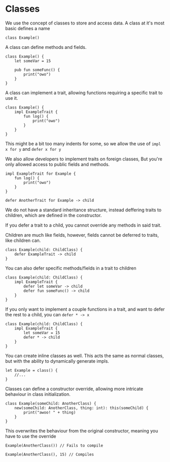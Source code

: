 # Classes

We use the concept of classes to store and access data. 
A class at it's most basic defines a name

```
class Example()
```

A class can define methods and fields.
```
class Example() {
    let someVar = 15

    pub fun someFunc() {
        print("owo")
    }
}
```

A class can implement a trait,
allowing functions requiring a specific trait to use it.

```
class Example() {
    impl ExampleTrait {
        fun log() {
            print("owo")
        }
    }
}
```

This might be a bit too many indents for some,
so we allow the use of `impl x for y` and `defer x for y`

We also allow developers to implement traits on foreign classes,
But you're only allowed access to public fields and methods.

```
impl ExampleTrait for Example {
    fun log() {
        print("owo")
    }
}

defer AnotherTrait for Example -> child
```

We do not have a standard inheritance structure,
instead deffering traits to children,
which are defined in the constructor.

If you defer a trait to a child,
you cannot override any methods in said trait.

Children are much like fields, however,
fields cannot be deferred to traits,
like children can.

```
class Example(child: ChildClass) {
    defer ExampleTrait -> child
}
```

You can also defer specific methods/fields in a trait to children

```
class Example(child: ChildClass) {
    impl ExampleTrait {
        defer let someVar -> child
        defer fun someFunc() -> child
    }
}
```

If you only want to implement a couple functions in a trait,
and want to defer the rest to a child, you can `defer * -> x`

```
class Example(child: ChildClass) {
    impl ExampleTrait {
        let someVar = 15
        defer * -> child
    }
}
```

You can create inline classes as well.
This acts the same as normal classes,
but with the ability to dynamically generate impls.

```
let Example = class() {
    //...
}
```

Classes can define a constructor override,
allowing more intricate behaviour in class initialization.

```
class Example(someChild: AnotherClass) {
    new(someChild: AnotherClass, thing: int): this(someChild) {
        print("awoo! " + thing)
    }
}
```

This overwrites the behaviour from the original constructor,
meaning you have to use the override

```
Example(AnotherClass()) // Fails to compile

Example(AnotherClass(), 15) // Compiles
```
